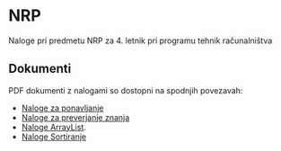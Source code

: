 # NRP
Naloge pri predmetu NRP za 4. letnik pri programu tehnik računalništva

## Dokumenti
PDF dokumenti z nalogami so dostopni na spodnjih povezavah:
- [Naloge za ponavljanje](https://github.com/drobilc/NRP/blob/master/Naloge-za-ponavljanje/Vaje_za_ponavljanje.pdf)
- [Naloge za preverjanje znanja](https://github.com/drobilc/NRP/blob/master/Naloge-za-preverjanje-znanja/Vaje_za_preverjanje_znanja_dijaki.pdf)
- [Naloge ArrayList](https://github.com/drobilc/NRP/blob/master/Naloge-ArrayList/Naloge_ArrayList_dijaki.pdf).
- [Naloge Sortiranje](https://github.com/drobilc/NRP/blob/master/Naloge-sortiranje/Naloge_Sortiranje.pdf)
